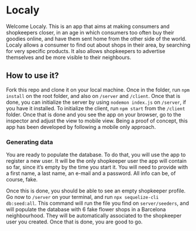 # Localy
Welcome Localy. This is an app that aims at making consumers and shopkeepers closer, in an age in which consumers too often buy their goodies online, and have them sent home from the other side of the world. Localy allows a consumer to find out about shops in their area, by searching for very specific products. It also allows shopkeepers to advertise themselves and be more visible to their neighbours.

## How to use it?
Fork this repo and clone it on your local machine. Once in the folder, run `npm install` on the root folder, and also on `/server` and `/client`.
Once that is done, you can initialize the server by using `nodemon index.js` on `/server`, if you have it installed. To initialize the client, run `npm start` from the `/client` folder.
Once that is done and you see the app on your browser, go to the inspector and adjust the view to mobile view. Being a proof of concept, this app has been developed by following a mobile only approach.

### Generating data
You are ready to populate the database. To do that, you will use the app to register a new user. It will be the only shopkeeper user the app will contain so far, since it’s empty by the time you start it. You will need to provide with a first name, a last name, an e-mail and a password. All info can be, of course, fake.

Once this is done, you should be able to see an empty shopkeeper profile. Go now to `/server` on your terminal, and run `npx sequelize-cli db:seed:all`. This command will run the file you find on `server/seeders`, and will populate the database with 6 fake flower shops in a Barcelona neighbourhood. They will be automatically associated to the shopkeeper user you created. Once that is done, you are good to go.
